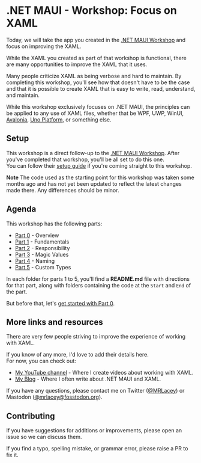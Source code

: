 # .NET MAUI - Workshop: Focus on XAML

Today, we will take the app you created in the [.NET MAUI Workshop](https://github.com/dotnet-presentations/dotnet-maui-workshop) and focus on improving the XAML.

While the XAML you created as part of that workshop is functional, there are many opportunities to improve the XAML that it uses.

Many people criticize XAML as being verbose and hard to maintain. By completing this workshop, you'll see how that doesn't have to be the case and that it is possible to create XAML that is easy to write, read, understand, and maintain.

While this workshop exclusively focuses on .NET MAUI, the principles can be applied to any use of XAML files, whether that be WPF, UWP, WinUI, [Avalonia](https://www.avaloniaui.net/), [Uno Platform](https://platform.uno/), or something else.

## Setup

This workshop is a direct follow-up to the [.NET MAUI Workshop](https://github.com/dotnet-presentations/dotnet-maui-workshop). After you've completed that workshop, you'll be all set to do this one.  
You can follow their [setup guide](https://github.com/dotnet-presentations/dotnet-maui-workshop/blob/main/README.md#setup-guide) if you're coming straight to this workshop.

**Note** The code used as the starting point for this workshop was taken some months ago and has not yet been updated to reflect the latest changes made there. Any differences should be minor.

## Agenda

This workshop has the following parts:

* [Part 0](Part%200%20-%20Overview/README.md) - Overview
* [Part 1](Part%201%20-%20Fundamentals/README.md) - Fundamentals
* [Part 2](Part%202%20-%20Responsibility/README.md) - Responsibility
* [Part 3](Part%203%20-%20Magic%20Values/README.md) - Magic Values
* [Part 4](Part%204%20-%20Naming/README.md) - Naming
* [Part 5](Part%205%20-%20Custom%20Types/README.md) - Custom Types

In each folder for parts 1 to 5, you'll find a **README.md** file with directions for that part, along with folders containing the code at the `Start` and `End` of the part.

But before that, let's [get started with Part 0](Part%200%20-%20Overview/README.md).

## More links and resources

There are very few people striving to improve the experience of working with XAML.

If you know of any more, I'd love to add their details here.  
For now, you can check out:

* [My YouTube channel](https://www.youtube.com/@MRLacey) - Where I create videos about working with XAML.
* [My Blog](https://www.mrlacey.com/) - Where I often write about .NET MAUI and XAML.

If you have any questions, please contact me on Twitter ([@MRLacey](https://twitter.com/mrlacey)) or Mastodon ([@mrlacey@fosstodon.org](https://fosstodon.org/@mrlacey)).

## Contributing

If you have suggestions for additions or improvements, please open an issue so we can discuss them.

If you find a typo, spelling mistake, or grammar error, please raise a PR to fix it.
